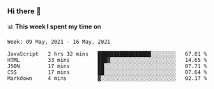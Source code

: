 ### Hi there 👋

📊 __This week I spent my time on__
<!--START_SECTION:waka-->
```text
Week: 09 May, 2021 - 16 May, 2021

JavaScript   2 hrs 32 mins   █████████████████░░░░░░░░   67.81 % 
HTML         33 mins         ███▓░░░░░░░░░░░░░░░░░░░░░   14.65 % 
JSON         17 mins         ██░░░░░░░░░░░░░░░░░░░░░░░   07.71 % 
CSS          17 mins         ██░░░░░░░░░░░░░░░░░░░░░░░   07.64 % 
Markdown     4 mins          ▓░░░░░░░░░░░░░░░░░░░░░░░░   02.17 % 
```
<!--END_SECTION:waka-->
<!--
**SREEHARI-M-S/SREEHARI-M-S** is a ✨ _special_ ✨ repository because its `README.md` (this file) appears on your GitHub profile.

Here are some ideas to get you started:

- 🔭 I’m currently working on ...
- 🌱 I’m currently learning ...
- 👯 I’m looking to collaborate on ...
- 🤔 I’m looking for help with ...
- 💬 Ask me about ...
- 📫 How to reach me: ...
- 😄 Pronouns: ...
- ⚡ Fun fact: ...
-->
